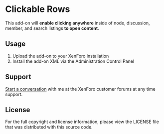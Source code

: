 Clickable Rows
==============

This add-on will **enable clicking anywhere** inside of node, discussion,
member, and search listings **to open content**.

Usage
-------
1. Upload the add-on to your XenForo installation
2. Install the add-on XML via the Administration Control Panel

Support
-------
[Start a conversation](https://xenforo.com/community/conversations/add?to=Jeremy+P)
with me at the XenForo customer forums at any time support.

License
-------
For the full copyright and license information, please view the LICENSE file
that was distributed with this source code.
